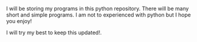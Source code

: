 I will be storing my programs in this python repository.
There will be many short and simple programs.
I am not to experienced with python but I hope you enjoy!

I will try my best to keep this updated!.